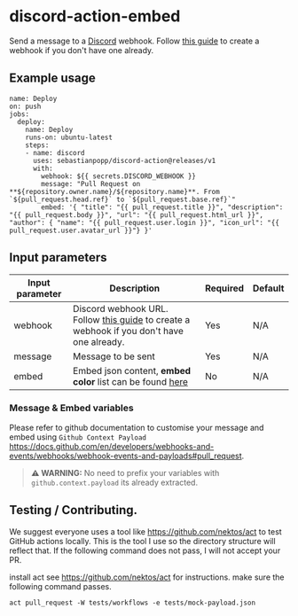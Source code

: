 # discord-action-embed

Send a message to a [Discord](https://discord.com/) webhook. Follow [this guide](https://support.discord.com/hc/en-us/articles/228383668-Intro-to-Webhooks) to create a webhook if you don't have one already.

## Example usage

```
name: Deploy
on: push
jobs:
  deploy:
    name: Deploy
    runs-on: ubuntu-latest
    steps:
    - name: discord
      uses: sebastianpopp/discord-action@releases/v1
      with:
        webhook: ${{ secrets.DISCORD_WEBHOOK }}
        message: "Pull Request on **${repository.owner.name}/${repository.name}**. From `${pull_request.head.ref}` to `${pull_request.base.ref}`"
        embed: '{ "title": "{{ pull_request.title }}", "description": "{{ pull_request.body }}", "url": "{{ pull_request.html_url }}", "author": { "name": "{{ pull_request.user.login }}", "icon_url": "{{ pull_request.user.avatar_url }}"} }'
```

## Input parameters

Input parameter | Description                                                                                                                                                            | Required | Default
--- |------------------------------------------------------------------------------------------------------------------------------------------------------------------------| --- | ---
webhook | Discord webhook URL. Follow [this guide](https://support.discord.com/hc/en-us/articles/228383668-Intro-to-Webhooks) to create a webhook if you don't have one already. | Yes | N/A
message | Message to be sent                                                                                                                                                     | Yes | N/A
embed | Embed json content, **embed color** list can be found [here](https://gist.github.com/thomasbnt/b6f455e2c7d743b796917fa3c205f812)                                       | No | N/A


### Message & Embed variables
Please refer to github documentation to customise your message and embed using `Github Context Payload` https://docs.github.com/en/developers/webhooks-and-events/webhooks/webhook-events-and-payloads#pull_request.

> **⚠ WARNING:** No need to prefix your variables with `github.context.payload` its already extracted.


## Testing / Contributing.

We suggest everyone uses a tool like https://github.com/nektos/act to test GitHub actions locally. This is the tool I use so the directory structure will reflect that. If the following command does not pass, I will not accept your PR.

install act see https://github.com/nektos/act for instructions.
make sure the following command passes.

```act pull_request -W tests/workflows -e tests/mock-payload.json```